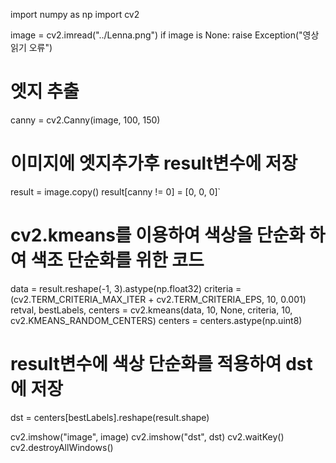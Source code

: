 import numpy as np
import cv2

image = cv2.imread("../Lenna.png")
if image is None: raise Exception("영상 읽기 오류")

# 엣지 추출

canny = cv2.Canny(image, 100, 150)

# 이미지에 엣지추가후 result변수에 저장

result = image.copy()
result[canny != 0] = [0, 0, 0]`

# cv2.kmeans를 이용하여 색상을 단순화 하여 색조 단순화를 위한 코드

data = result.reshape(-1, 3).astype(np.float32)
criteria = (cv2.TERM_CRITERIA_MAX_ITER + cv2.TERM_CRITERIA_EPS, 10, 0.001)
retval, bestLabels, centers = cv2.kmeans(data, 10, None, criteria, 10, cv2.KMEANS_RANDOM_CENTERS)
centers = centers.astype(np.uint8)

# result변수에 색상 단순화를 적용하여 dst에 저장

dst = centers[bestLabels].reshape(result.shape)

cv2.imshow("image", image)
cv2.imshow("dst", dst)
cv2.waitKey()
cv2.destroyAllWindows()
